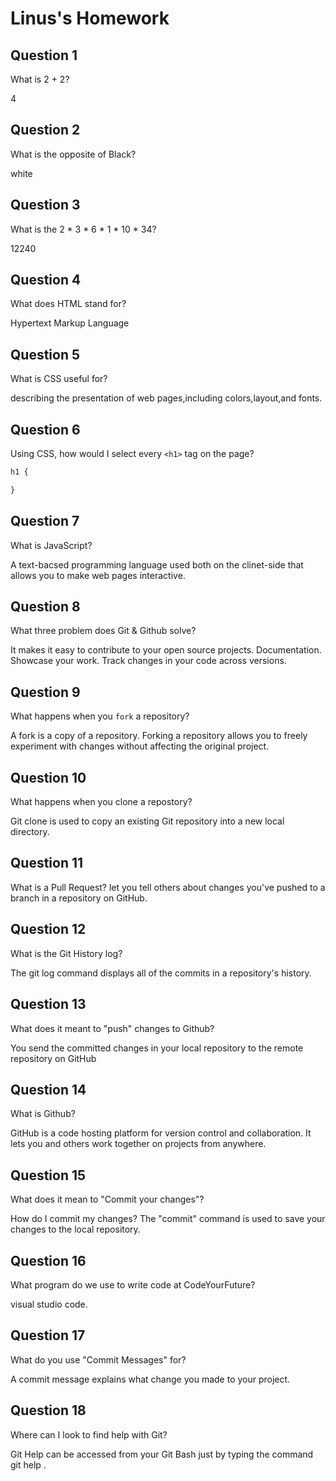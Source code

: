 # Linus's Homework

## Question 1

What is 2 + 2?

4

## Question 2

What is the opposite of Black?

white

## Question 3

What is the  2 * 3 * 6 * 1 * 10 * 34?

12240

## Question 4 

What does HTML stand for?

Hypertext Markup Language

## Question 5

What is CSS useful for?

describing the presentation of web pages,including colors,layout,and fonts.

## Question 6

Using CSS, how would I select every `<h1>` tag on the page?

```css
h1 {

}
```

## Question 7

What is JavaScript?

A text-bacsed programming language used  both on the clinet-side that allows you to make web pages interactive.

## Question 8

What three problem does Git & Github solve?

 It makes it easy to contribute to your open source projects.
 Documentation.
 Showcase your work.
 Track changes in your code across versions.

## Question 9

What happens when you `fork` a repository?

A fork is a copy of a repository. Forking a repository allows you to freely experiment with changes without affecting the original project.

## Question 10 

What happens when you clone a repostory? 

Git clone is used to copy an existing Git repository into a new local directory.

## Question 11

What is a Pull Request?
 let you tell others about changes you've pushed to a branch in a repository on GitHub.

## Question 12

What is the Git History log?

 The git log command displays all of the commits in a repository's history.

## Question 13

What does it meant to "push" changes to Github?

You send the committed changes in your local repository to the remote repository on GitHub

## Question 14

What is Github?

GitHub is a code hosting platform for version control and collaboration. It lets you and others work together on projects from anywhere.

## Question 15

What does it mean to "Commit your changes"?

How do I commit my changes?
The "commit" command is used to save your changes to the local repository.

## Question 16

What program do we use to write code at CodeYourFuture?

visual studio code.

## Question 17

What do you use "Commit Messages" for?

A commit message explains what change you made to your project.

## Question 18

Where can I look to find help with Git?

Git Help can be accessed from your Git Bash just by typing the command git help .
